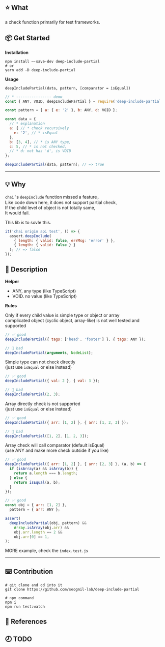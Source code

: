 ## ⭐️ What

a check function primarily for test frameworks.

## 📦 Get Started

**Installation**

```shell
npm install –-save-dev deep-include-partial
# or
yarn add -D deep-include-partial
```

**Usage**

`deepIncludePartial(data, pattern, [comparator = isEqual])`

```javascript
// * ---------------- demo
const { ANY, VOID, deepIncludePartial } = require('deep-include-partial');

const pattern = { a: { e: '2' }, b: ANY, d: VOID };

const data = {
  // * explanation
  a: { // * check recursively
    e: '2', // * isEqual
  },
  b: [3, 4], // * is ANY type,
  c: 5, // * is not checked,
  // * d: not has 'd', is VOID
};

deepIncludePartial(data, pattern); // => true
```

---

## 💡 Why

`chai` 's `deepInclude` function missed a feature，  
Like code down here, it does not support partial check,  
If the child level of object is not totally same,  
It would fail.  

This lib is to sovle this.

```javascript
it('chai origin api test', () => {
  assert.deepInclude(
    { length: { valid: false, errMsg: 'error' } },
    { length: { valid: false } }
  ); // => false
});
```

## 📖 Description

**Helper**

-   ANY, any type (like TypeScript)
-   VOID. no value (like TypeScript)

**Rules**

Only if every child value is simple type or object or array  
complicated object (cyclic object, array-like) is not well tested and supported

```javascript
// ✅ good
deepIncludePartial({ tags: ['head', 'footer'] }, { tags: ANY });

// 🔴 bad
deepIncludePartial(arguments, NodeList);
```

Simple type can not check directly  
(just use `isEqual` or else instead)

```javascript
// ✅ good
deepIncludePartial({ val: 2 }, { val: 3 });

// 🔴 bad
deepIncludePartial(2, 3);
```

Array directly check is not supported  
(just use `isEqual` or else instead)

```javascript
// ✅ good
deepIncludePartial({ arr: [1, 2] }, { arr: [1, 2, 3] });

// 🔴 bad
deepIncludePartial([1, 2], [1, 2, 3]);
```

Array check will call comparator (default isEqual)  
(use ANY and make more check outside if you like)

```javascript
// ✅ good
deepIncludePartial({ arr: [1, 2] }, { arr: [2, 3] }, (a, b) => {
  if (isArray(a) && isArray(b)) {
    return a.length === b.length;
  } else {
    return isEqual(a, b);
  }
});

// ✅ good
const obj = { arr: [1, 2] },
  pattern = { arr: ANY };

assert(
  deepIncludePartial(obj, pattern) &&
    Array.isArray(obj.arr) &&
    obj.arr.length == 2 &&
    obj.arr[0] == 1,
);
```

MORE example, check the `index.test.js`

---

## ⌨️ Contribution

```shell
# git clone and cd into it
git clone https://github.com/seognil-lab/deep-include-partial

# npm command
npm i
npm run test:watch
```

## 📜 References

## 🕗 TODO
